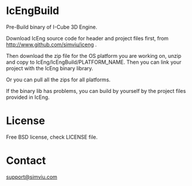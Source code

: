 # IcEngBuild

Pre-Build binary of I-Cube 3D Engine.

Download IcEng source code for header and project files first,
from http://www.github.com/simviu/iceng .

Then download the zip file for the OS platform you are working on,
unzip and copy to IcEng/IcEngBuild/PLATFORM_NAME. 
Then you can link your project with the IcEng binary library.

Or you can pull all the zips for all platforms.

If the binary lib has problems, you can build by yourself
by the project files provided in IcEng.

# License
Free BSD license, check LICENSE file.

# Contact
support@simviu.com


